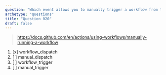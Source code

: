 ```yaml
---
question: "Which event allows you to manually trigger a workflow from the GitHub UI?"
archetype: "questions"
title: "Question 020"
draft: false
---
```


> https://docs.github.com/en/actions/using-workflows/manually-running-a-workflow
1. [x] workflow_dispatch
1. [ ] manual_dispatch
1. [ ] workflow_trigger
1. [ ] manual_trigger
